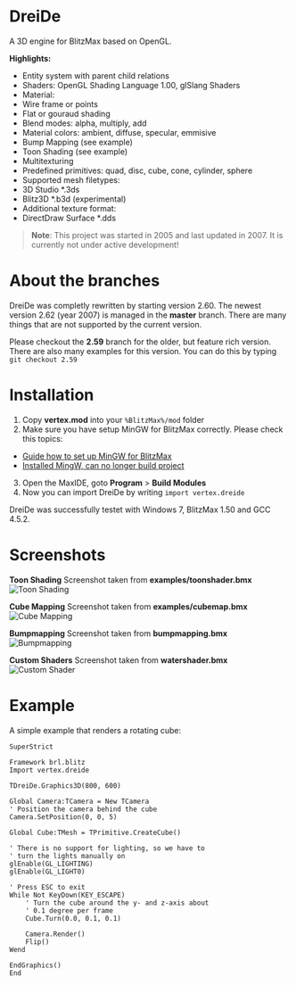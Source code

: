 # DreiDe
A 3D engine for BlitzMax based on OpenGL.

**Highlights:**
* Entity system with parent child relations
* Shaders: OpenGL Shading Language 1.00, glSlang Shaders
* Material:
 * Wire frame or points
 * Flat or gouraud shading
 * Blend modes: alpha, multiply, add
 * Material colors: ambient, diffuse, specular, emmisive
* Bump Mapping (see example)
* Toon Shading (see example)
* Multitexturing
* Predefined primitives: quad, disc, cube, cone, cylinder, sphere
* Supported mesh filetypes:
 * 3D Studio *.3ds
 * Blitz3D *.b3d (experimental)
* Additional texture format:
 * DirectDraw Surface *.dds

> **Note**: This project was started in 2005 and last updated in 2007. It is currently not under active development!

# About the branches
DreiDe was completly rewritten by starting version 2.60. The newest version 2.62 (year 2007) is managed in the **master** branch. There are many things that are not supported by the current version.

Please checkout the **2.59** branch for the older, but feature rich version. There are also many examples for this version.
You can do this by typing `git checkout 2.59`

# Installation
1. Copy **vertex.mod** into your `%BlitzMax%/mod` folder
2. Make sure you have setup MinGW for BlitzMax correctly. Please check this topics:
 * [Guide how to set up MinGW for BlitzMax](http://www.blitzbasic.com/Community/posts.php?topic=90964)
 * [Installed MingW, can no longer build project](http://www.blitzbasic.com/Community/posts.php?topic=104435)
3. Open the MaxIDE, goto **Program** > **Build Modules**
4. Now you can import DreiDe by writing `import vertex.dreide`

DreiDe was successfully testet with Windows 7, BlitzMax 1.50 and GCC 4.5.2.

# Screenshots
**Toon Shading** Screenshot taken from __examples/toonshader.bmx__
![Toon Shading](https://cloud.githubusercontent.com/assets/10528519/8034685/58a592d6-0dea-11e5-922a-37d6f97a99c2.png "Screenshot Toon Shading")

**Cube Mapping** Screenshot taken from __examples/cubemap.bmx__
![Cube Mapping](https://cloud.githubusercontent.com/assets/10528519/8034687/58aa993e-0dea-11e5-9bb9-100c753cf805.png "Screenshot Cube Mapping")

**Bumpmapping** Screenshot taken from __bumpmapping.bmx__
![Bumpmapping](https://cloud.githubusercontent.com/assets/10528519/8034686/58aa5f14-0dea-11e5-822c-1bd1b99f41d1.png "Screenshot Bumpmapping")

**Custom Shaders** Screenshot taken from __watershader.bmx__
![Custom Shader](https://cloud.githubusercontent.com/assets/10528519/8034688/58ab87d6-0dea-11e5-977a-9c23c471b428.png "Screenshot Water Shader")

# Example
A simple example that renders a rotating cube:

```blitzmax
SuperStrict

Framework brl.blitz
Import vertex.dreide

TDreiDe.Graphics3D(800, 600)

Global Camera:TCamera = New TCamera
' Position the camera behind the cube
Camera.SetPosition(0, 0, 5)

Global Cube:TMesh = TPrimitive.CreateCube()

' There is no support for lighting, so we have to
' turn the lights manually on
glEnable(GL_LIGHTING)
glEnable(GL_LIGHT0)

' Press ESC to exit
While Not KeyDown(KEY_ESCAPE)
	' Turn the cube around the y- and z-axis about
	' 0.1 degree per frame
	Cube.Turn(0.0, 0.1, 0.1)

	Camera.Render()
	Flip()
Wend

EndGraphics()
End
```
